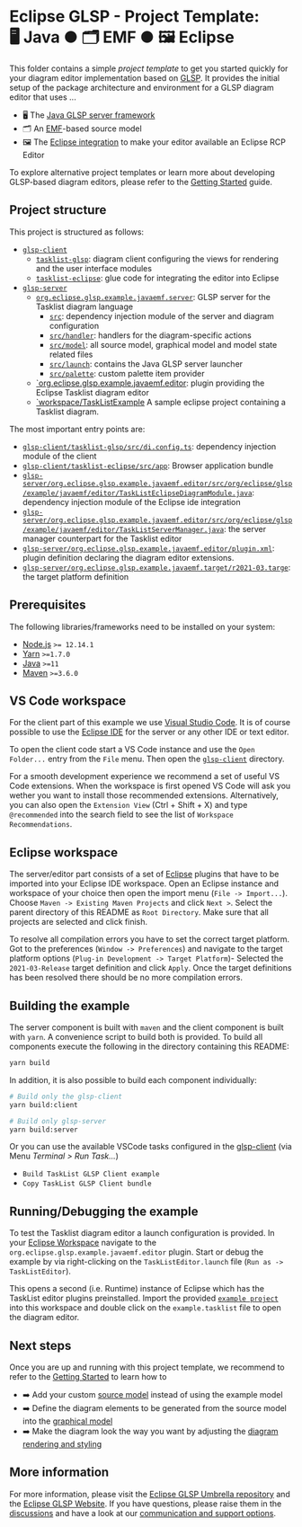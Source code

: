 # Eclipse GLSP - Project Template:<br> 🖥️ Java ● 🗂️ EMF ● 🖼️ Eclipse

This folder contains a simple _project template_ to get you started quickly for your diagram editor implementation based on [GLSP](https://github.com/eclipse-glsp/glsp).
It provides the initial setup of the package architecture and environment for a GLSP diagram editor that uses ...

-   🖥️ The [Java GLSP server framework](https://github.com/eclipse-glsp/glsp-server)
-   🗂️ An [EMF](https://www.eclipse.org/modeling/emf/)-based source model
-   🖼️ The [Eclipse integration](https://github.com/eclipse-glsp/glsp-eclipse-integration) to make your editor available an Eclipse RCP Editor

To explore alternative project templates or learn more about developing GLSP-based diagram editors, please refer to the [Getting Started](https://www.eclipse.org/glsp/documentation/gettingstarted) guide.

## Project structure

This project is structured as follows:

-   [`glsp-client`](glsp-client)
    -   [`tasklist-glsp`](glsp-client/tasklist-glsp): diagram client configuring the views for rendering and the user interface modules
    -   [`tasklist-eclipse`](glsp-client/tasklist-eclipse): glue code for integrating the editor into Eclipse
-   [`glsp-server`](glsp-server)
    -   [`org.eclipse.glsp.example.javaemf.server`](glsp-server/org.eclipse.glsp.example.javaemf.server/): GLSP server for the Tasklist diagram language
        -   [`src`](glsp-server/org.eclipse.glsp.example.javaemf.server/src/org/eclipse/glsp/example/javaemf/server/): dependency injection module of the server and diagram configuration
        -   [`src/handler`](glsp-server/org.eclipse.glsp.example.javaemf.server/src/org/eclipse/glsp/example/javaemf/server/handler/): handlers for the diagram-specific actions
        -   [`src/model`](glsp-server/org.eclipse.glsp.example.javaemf.server/src/org/eclipse/glsp/example/javaemf/server/model): all source model, graphical model and model state related files
        -   [`src/launch`](glsp-server/org.eclipse.glsp.example.javaemf.server/src/org/eclipse/glsp/example/javaemf/server/launch): contains the Java GLSP server launcher
        -   [`src/palette`](glsp-server/org.eclipse.glsp.example.javaemf.server/src/org/eclipse/glsp/example/javaemf/server/palette/): custom palette item provider
    -   [`org.eclipse.glsp.example.javaemf.editor](glsp-server/org.eclipse.glsp.example.javaemf.editor/): plugin providing the Eclipse Tasklist diagram editor
    -   [`workspace/TaskListExample](glsp-server/workspace/TaskListExample/) A sample eclipse project containing a Tasklist diagram.

The most important entry points are:

-   [`glsp-client/tasklist-glsp/src/di.config.ts`](glsp-client/tasklist-glsp/src/di.config.ts): dependency injection module of the client
-   [`glsp-client/tasklist-eclipse/src/app`](glsp-client/tasklist-eclipse/src/app.ts): Browser application bundle
-   [`glsp-server/org.eclipse.glsp.example.javaemf.editor/src/org/eclipse/glsp/example/javaemf/editor/TaskListEclipseDiagramModule.java`](glsp-server/org.eclipse.glsp.example.javaemf.editor/src/org/eclipse/glsp/example/javaemf/editor/TaskListEclipseDiagramModule.java): dependency injection module of the Eclipse ide integration
-   [`glsp-server/org.eclipse.glsp.example.javaemf.editor/src/org/eclipse/glsp/example/javaemf/editor/TaskListServerManager.java`](glsp-server/org.eclipse.glsp.example.javaemf.editor/src/org/eclipse/glsp/example/javaemf/editor/TaskListServerManager.java): the server manager counterpart for the Tasklist editor
-   [`glsp-server/org.eclipse.glsp.example.javaemf.editor/plugin.xml`](glsp-server/org.eclipse.glsp.example.javaemf.editor/plugin.xml): plugin definition declaring the diagram editor extensions.
-   [`glsp-server/org.eclipse.glsp.example.javaemf.target/r2021-03.targe`](glsp-server/org.eclipse.glsp.example.javaemf.target/r2021-03.target): the target platform definition

## Prerequisites

The following libraries/frameworks need to be installed on your system:

-   [Node.js](https://nodejs.org/en/) `>= 12.14.1`
-   [Yarn](https://classic.yarnpkg.com/en/docs/install#debian-stable) `>=1.7.0`
-   [Java](https://adoptium.net/temurin/releases) `>=11`
-   [Maven](https://maven.apache.org/) `>=3.6.0`

## VS Code workspace

For the client part of this example we use [Visual Studio Code](https://code.visualstudio.com/).
It is of course possible to use the [Eclipse IDE](https://www.eclipse.org/ide/) for the server or any other IDE or text editor.

To open the client code start a VS Code instance and use the `Open Folder...` entry from the `File` menu.
Then open the [`glsp-client`](glsp-client/) directory.

For a smooth development experience we recommend a set of useful VS Code extensions. When the workspace is first opened VS Code will ask you wether you want to install those recommended extensions.
Alternatively, you can also open the `Extension View` (Ctrl + Shift + X) and type `@recommended` into the search field to see the list of `Workspace Recommendations`.

## Eclipse workspace

The server/editor part consists of a set of [Eclipse](https://www.eclipse.org/ide/) plugins that have to be imported into your Eclipse IDE workspace.
Open an Eclipse instance and workspace of your choice then open the import menu (`File -> Import...`).
Choose `Maven -> Existing Maven Projects` and click `Next >`.
Select the parent directory of this README as `Root Directory`. Make sure that all
projects are selected and click finish.

To resolve all compilation errors you have to set the correct target platform.
Got to the preferences (`Window -> Preferences`) and navigate to the target platform options (`Plug-in Development -> Target Platform`)-
Selected the `2021-03-Release` target definition and click `Apply`.
Once the target definitions has been resolved there should be no more compilation errors.

## Building the example

The server component is built with `maven` and the client component is built with `yarn`.
A convenience script to build both is provided.
To build all components execute the following in the directory containing this README:

```bash
yarn build
```

In addition, it is also possible to build each component individually:

```bash
# Build only the glsp-client
yarn build:client

# Build only glsp-server
yarn build:server
```

Or you can use the available VSCode tasks configured in the [glsp-client](glsp-client/) (via Menu _Terminal > Run Task..._)

-   `Build TaskList GLSP Client example`
-   `Copy TaskList GLSP Client bundle`

## Running/Debugging the example

To test the Tasklist diagram editor a launch configuration is provided. In your [Eclipse Workspace](#eclipse-workspace) navigate to the
`org.eclipse.glsp.example.javaemf.editor` plugin. Start or debug the example by via right-clicking on the `TaskListEditor.launch` file (`Run as -> TaskListEditor`).

This opens a second (i.e. Runtime) instance of Eclipse which has the TaskList editor plugins preinstalled.
Import the provided [`example project`](glsp-server/workspace/TaskListExample/) into this workspace and double click on the `example.tasklist` file to open the diagram editor.

## Next steps

Once you are up and running with this project template, we recommend to refer to the [Getting Started](https://www.eclipse.org/glsp/documentation) to learn how to

-   ➡️ Add your custom [source model](https://www.eclipse.org/glsp/documentation/sourcemodel) instead of using the example model
-   ➡️ Define the diagram elements to be generated from the source model into the [graphical model](https://www.eclipse.org/glsp/documentation/gmodel)
-   ➡️ Make the diagram look the way you want by adjusting the [diagram rendering and styling](https://www.eclipse.org/glsp/documentation/rendering)

## More information

For more information, please visit the [Eclipse GLSP Umbrella repository](https://github.com/eclipse-glsp/glsp) and the [Eclipse GLSP Website](https://www.eclipse.org/glsp/).
If you have questions, please raise them in the [discussions](https://github.com/eclipse-glsp/glsp/discussions) and have a look at our [communication and support options](https://www.eclipse.org/glsp/contact/).
